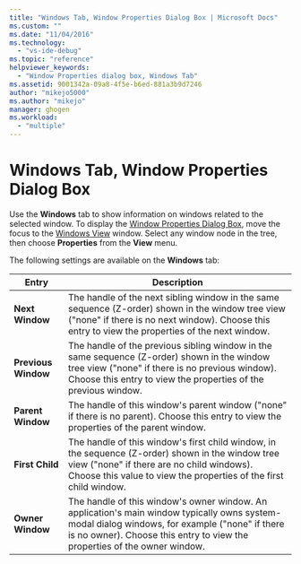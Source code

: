 ```yaml
---
title: "Windows Tab, Window Properties Dialog Box | Microsoft Docs"
ms.custom: ""
ms.date: "11/04/2016"
ms.technology: 
  - "vs-ide-debug"
ms.topic: "reference"
helpviewer_keywords: 
  - "Window Properties dialog box, Windows Tab"
ms.assetid: 9001342a-09a8-4f5e-b6ed-881a3b9d7246
author: "mikejo5000"
ms.author: "mikejo"
manager: ghogen
ms.workload: 
  - "multiple"
---
```

# Windows Tab, Window Properties Dialog Box
Use the **Windows** tab to show information on windows related to the selected window. To display the [Window Properties Dialog Box](../debugger/window-properties-dialog-box.md), move the focus to the [Windows View](../debugger/windows-view.md) window. Select any window node in the tree, then choose **Properties** from the **View** menu.  
  
 The following settings are available on the **Windows** tab:  
  
|Entry|Description|  
|-----------|-----------------|  
|**Next Window**|The handle of the next sibling window in the same sequence (Z-order) shown in the window tree view ("none" if there is no next window). Choose this entry to view the properties of the next window.|  
|**Previous Window**|The handle of the previous sibling window in the same sequence (Z-order) shown in the window tree view ("none" if there is no previous window). Choose this entry to view the properties of the previous window.|  
|**Parent Window**|The handle of this window's parent window ("none" if there is no parent). Choose this entry to view the properties of the parent window.|  
|**First Child**|The handle of this window's first child window, in the sequence (Z-order) shown in the window tree view ("none" if there are no child windows). Choose this value to view the properties of the first child window.|  
|**Owner Window**|The handle of this window's owner window. An application's main window typically owns system-modal dialog windows, for example ("none" if there is no owner). Choose this entry to view the properties of the owner window.|